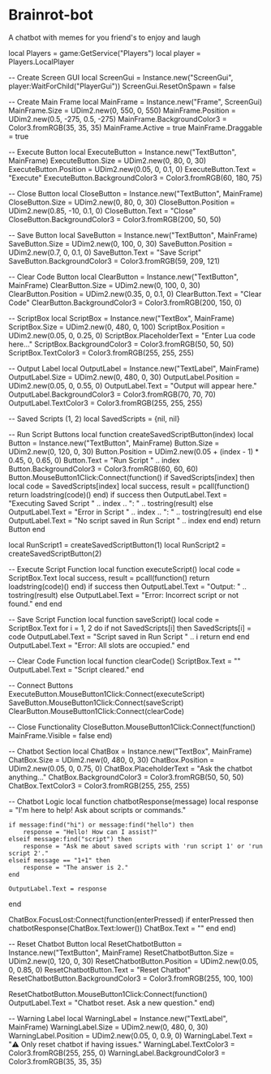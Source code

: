 # Brainrot-bot
A chatbot with memes for you friend's to enjoy and laugh 

local Players = game:GetService("Players")
local player = Players.LocalPlayer

-- Create Screen GUI
local ScreenGui = Instance.new("ScreenGui", player:WaitForChild("PlayerGui"))
ScreenGui.ResetOnSpawn = false

-- Create Main Frame
local MainFrame = Instance.new("Frame", ScreenGui)
MainFrame.Size = UDim2.new(0, 550, 0, 550)
MainFrame.Position = UDim2.new(0.5, -275, 0.5, -275)
MainFrame.BackgroundColor3 = Color3.fromRGB(35, 35, 35)
MainFrame.Active = true
MainFrame.Draggable = true

-- Execute Button
local ExecuteButton = Instance.new("TextButton", MainFrame)
ExecuteButton.Size = UDim2.new(0, 80, 0, 30)
ExecuteButton.Position = UDim2.new(0.05, 0, 0.1, 0)
ExecuteButton.Text = "Execute"
ExecuteButton.BackgroundColor3 = Color3.fromRGB(60, 180, 75)

-- Close Button
local CloseButton = Instance.new("TextButton", MainFrame)
CloseButton.Size = UDim2.new(0, 80, 0, 30)
CloseButton.Position = UDim2.new(0.85, -10, 0.1, 0)
CloseButton.Text = "Close"
CloseButton.BackgroundColor3 = Color3.fromRGB(200, 50, 50)

-- Save Button
local SaveButton = Instance.new("TextButton", MainFrame)
SaveButton.Size = UDim2.new(0, 100, 0, 30)
SaveButton.Position = UDim2.new(0.7, 0, 0.1, 0)
SaveButton.Text = "Save Script"
SaveButton.BackgroundColor3 = Color3.fromRGB(59, 209, 121)

-- Clear Code Button
local ClearButton = Instance.new("TextButton", MainFrame)
ClearButton.Size = UDim2.new(0, 100, 0, 30)
ClearButton.Position = UDim2.new(0.35, 0, 0.1, 0)
ClearButton.Text = "Clear Code"
ClearButton.BackgroundColor3 = Color3.fromRGB(200, 150, 0)

-- ScriptBox
local ScriptBox = Instance.new("TextBox", MainFrame)
ScriptBox.Size = UDim2.new(0, 480, 0, 100)
ScriptBox.Position = UDim2.new(0.05, 0, 0.25, 0)
ScriptBox.PlaceholderText = "Enter Lua code here..."
ScriptBox.BackgroundColor3 = Color3.fromRGB(50, 50, 50)
ScriptBox.TextColor3 = Color3.fromRGB(255, 255, 255)

-- Output Label
local OutputLabel = Instance.new("TextLabel", MainFrame)
OutputLabel.Size = UDim2.new(0, 480, 0, 30)
OutputLabel.Position = UDim2.new(0.05, 0, 0.55, 0)
OutputLabel.Text = "Output will appear here."
OutputLabel.BackgroundColor3 = Color3.fromRGB(70, 70, 70)
OutputLabel.TextColor3 = Color3.fromRGB(255, 255, 255)

-- Saved Scripts (1, 2)
local SavedScripts = {nil, nil}

-- Run Script Buttons
local function createSavedScriptButton(index)
    local Button = Instance.new("TextButton", MainFrame)
    Button.Size = UDim2.new(0, 120, 0, 30)
    Button.Position = UDim2.new(0.05 + (index - 1) * 0.45, 0, 0.65, 0)
    Button.Text = "Run Script " .. index
    Button.BackgroundColor3 = Color3.fromRGB(60, 60, 60)
    Button.MouseButton1Click:Connect(function()
        if SavedScripts[index] then
            local code = SavedScripts[index]
            local success, result = pcall(function()
                return loadstring(code)()
            end)
            if success then
                OutputLabel.Text = "Executing Saved Script " .. index .. ": " .. tostring(result)
            else
                OutputLabel.Text = "Error in Script " .. index .. ": " .. tostring(result)
            end
        else
            OutputLabel.Text = "No script saved in Run Script " .. index
        end
    end)
    return Button
end

local RunScript1 = createSavedScriptButton(1)
local RunScript2 = createSavedScriptButton(2)

-- Execute Script Function
local function executeScript()
    local code = ScriptBox.Text
    local success, result = pcall(function()
        return loadstring(code)()
    end)
    if success then
        OutputLabel.Text = "Output: " .. tostring(result)
    else
        OutputLabel.Text = "Error: Incorrect script or not found."
    end
end

-- Save Script Function
local function saveScript()
    local code = ScriptBox.Text
    for i = 1, 2 do
        if not SavedScripts[i] then
            SavedScripts[i] = code
            OutputLabel.Text = "Script saved in Run Script " .. i
            return
        end
    end
    OutputLabel.Text = "Error: All slots are occupied."
end

-- Clear Code Function
local function clearCode()
    ScriptBox.Text = ""
    OutputLabel.Text = "Script cleared."
end

-- Connect Buttons
ExecuteButton.MouseButton1Click:Connect(executeScript)
SaveButton.MouseButton1Click:Connect(saveScript)
ClearButton.MouseButton1Click:Connect(clearCode)

-- Close Functionality
CloseButton.MouseButton1Click:Connect(function()
    MainFrame.Visible = false
end)

-- Chatbot Section
local ChatBox = Instance.new("TextBox", MainFrame)
ChatBox.Size = UDim2.new(0, 480, 0, 30)
ChatBox.Position = UDim2.new(0.05, 0, 0.75, 0)
ChatBox.PlaceholderText = "Ask the chatbot anything..."
ChatBox.BackgroundColor3 = Color3.fromRGB(50, 50, 50)
ChatBox.TextColor3 = Color3.fromRGB(255, 255, 255)

-- Chatbot Logic
local function chatbotResponse(message)
    local response = "I'm here to help! Ask about scripts or commands."

    if message:find("hi") or message:find("hello") then
        response = "Hello! How can I assist?"
    elseif message:find("script") then
        response = "Ask me about saved scripts with 'run script 1' or 'run script 2'."
    elseif message == "1+1" then
        response = "The answer is 2."
    end

    OutputLabel.Text = response
end

ChatBox.FocusLost:Connect(function(enterPressed)
    if enterPressed then
        chatbotResponse(ChatBox.Text:lower())
        ChatBox.Text = ""
    end
end)

-- Reset Chatbot Button
local ResetChatbotButton = Instance.new("TextButton", MainFrame)
ResetChatbotButton.Size = UDim2.new(0, 120, 0, 30)
ResetChatbotButton.Position = UDim2.new(0.05, 0, 0.85, 0)
ResetChatbotButton.Text = "Reset Chatbot"
ResetChatbotButton.BackgroundColor3 = Color3.fromRGB(255, 100, 100)

ResetChatbotButton.MouseButton1Click:Connect(function()
    OutputLabel.Text = "Chatbot reset. Ask a new question."
end)

-- Warning Label
local WarningLabel = Instance.new("TextLabel", MainFrame)
WarningLabel.Size = UDim2.new(0, 480, 0, 30)
WarningLabel.Position = UDim2.new(0.05, 0, 0.9, 0)
WarningLabel.Text = "⚠️ Only reset chatbot if having issues."
WarningLabel.TextColor3 = Color3.fromRGB(255, 255, 0)
WarningLabel.BackgroundColor3 = Color3.fromRGB(35, 35, 35)
